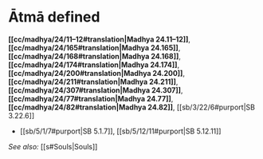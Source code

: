 # Ātmā defined

**[[cc/madhya/24/11–12#translation|Madhya 24.11–12]]**, **[[cc/madhya/24/165#translation|Madhya 24.165]]**, **[[cc/madhya/24/168#translation|Madhya 24.168]]**, **[[cc/madhya/24/174#translation|Madhya 24.174]]**, **[[cc/madhya/24/200#translation|Madhya 24.200]]**, **[[cc/madhya/24/211#translation|Madhya 24.211]]**, **[[cc/madhya/24/307#translation|Madhya 24.307]]**, **[[cc/madhya/24/77#translation|Madhya 24.77]]**, **[[cc/madhya/24/82#translation|Madhya 24.82]]**, [[sb/3/22/6#purport|SB 3.22.6]]

*  [[sb/5/1/7#purport|SB 5.1.7]], [[sb/5/12/11#purport|SB 5.12.11]]

*See also:* [[s#Souls|Souls]]
